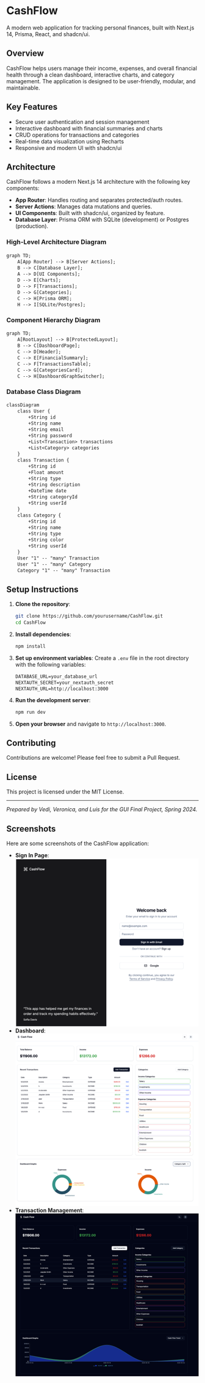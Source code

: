 # CashFlow

A modern web application for tracking personal finances, built with Next.js 14, Prisma, React, and shadcn/ui.

## Overview

CashFlow helps users manage their income, expenses, and overall financial health through a clean dashboard, interactive charts, and category management. The application is designed to be user-friendly, modular, and maintainable.

## Key Features

- Secure user authentication and session management
- Interactive dashboard with financial summaries and charts
- CRUD operations for transactions and categories
- Real-time data visualization using Recharts
- Responsive and modern UI with shadcn/ui

## Architecture

CashFlow follows a modern Next.js 14 architecture with the following key components:

- **App Router**: Handles routing and separates protected/auth routes.
- **Server Actions**: Manages data mutations and queries.
- **UI Components**: Built with shadcn/ui, organized by feature.
- **Database Layer**: Prisma ORM with SQLite (development) or Postgres (production).

### High-Level Architecture Diagram

```mermaid
graph TD;
    A[App Router] --> B[Server Actions];
    B --> C[Database Layer];
    A --> D[UI Components];
    D --> E[Charts];
    D --> F[Transactions];
    D --> G[Categories];
    C --> H[Prisma ORM];
    H --> I[SQLite/Postgres];
```

### Component Hierarchy Diagram

```mermaid
graph TD;
    A[RootLayout] --> B[ProtectedLayout];
    B --> C[DashboardPage];
    C --> D[Header];
    C --> E[FinancialSummary];
    C --> F[TransactionsTable];
    C --> G[CategoriesCard];
    C --> H[DashboardGraphSwitcher];
```

### Database Class Diagram

```mermaid
classDiagram
    class User {
        +String id
        +String name
        +String email
        +String password
        +List<Transaction> transactions
        +List<Category> categories
    }
    class Transaction {
        +String id
        +Float amount
        +String type
        +String description
        +DateTime date
        +String categoryId
        +String userId
    }
    class Category {
        +String id
        +String name
        +String type
        +String color
        +String userId
    }
    User "1" -- "many" Transaction
    User "1" -- "many" Category
    Category "1" -- "many" Transaction
```

## Setup Instructions

1. **Clone the repository**:
   ```bash
   git clone https://github.com/yourusername/CashFlow.git
   cd CashFlow
   ```

2. **Install dependencies**:
   ```bash
   npm install
   ```

3. **Set up environment variables**:
   Create a `.env` file in the root directory with the following variables:
   ```
   DATABASE_URL=your_database_url
   NEXTAUTH_SECRET=your_nextauth_secret
   NEXTAUTH_URL=http://localhost:3000
   ```

4. **Run the development server**:
   ```bash
   npm run dev
   ```

5. **Open your browser** and navigate to `http://localhost:3000`.

## Contributing

Contributions are welcome! Please feel free to submit a Pull Request.

## License

This project is licensed under the MIT License.

---

*Prepared by Vedi, Veronica, and Luis for the GUI Final Project, Spring 2024.*

## Screenshots

Here are some screenshots of the CashFlow application:

- **Sign In Page**: ![Sign In](docs/SignInScreenshot.png)
- **Dashboard**: ![Dashboard](docs/Screenshot1.png)
- **Transaction Management**: ![Transactions](docs/Screenshot2.png)
